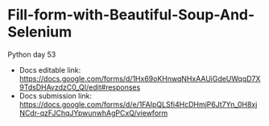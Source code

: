 # Fill-form-with-Beautiful-Soup-And-Selenium
Python day 53
- Docs editable link: https://docs.google.com/forms/d/1Hx69oKHnwqNHxAAUiGdeUWqqD7X9TdsDHAvzdzC0_QI/edit#responses
- Docs submission link: https://docs.google.com/forms/d/e/1FAIpQLSfi4HcDHmjP6Jt7Yn_0H8xjNCdr-qzFJChqJYpwunwhAgPCxQ/viewform
